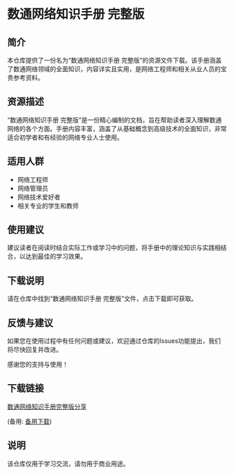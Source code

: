 # 数通网络知识手册 完整版

## 简介

本仓库提供了一份名为“数通网络知识手册 完整版”的资源文件下载。该手册涵盖了数通网络领域的全面知识，内容详实且实用，是网络工程师和相关从业人员的宝贵参考资料。

## 资源描述

“数通网络知识手册 完整版”是一份精心编制的文档，旨在帮助读者深入理解数通网络的各个方面。手册内容丰富，涵盖了从基础概念到高级技术的全面知识，非常适合初学者和有经验的网络专业人士使用。

## 适用人群

- 网络工程师
- 网络管理员
- 网络技术爱好者
- 相关专业的学生和教师

## 使用建议

建议读者在阅读时结合实际工作或学习中的问题，将手册中的理论知识与实践相结合，以达到最佳的学习效果。

## 下载说明

请在仓库中找到“数通网络知识手册 完整版”文件，点击下载即可获取。

## 反馈与建议

如果您在使用过程中有任何问题或建议，欢迎通过仓库的Issues功能提出，我们将尽快回复并改进。

感谢您的支持与使用！

## 下载链接
[数通网络知识手册完整版分享](https://pan.quark.cn/s/96e08c1442d2) 

(备用: [备用下载](https://pan.baidu.com/s/13b4m4x4UQ345mizGsHFozA?pwd=1234))

## 说明

该仓库仅用于学习交流，请勿用于商业用途。
